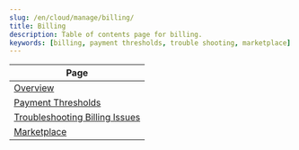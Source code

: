 ```yaml
---
slug: /en/cloud/manage/billing/
title: Billing
description: Table of contents page for billing.
keywords: [billing, payment thresholds, trouble shooting, marketplace]
---
```


| Page                                                                             |
|----------------------------------------------------------------------------------|
| [Overview](/docs/en/cloud/marketplace/marketplace-billing)                       |
| [Payment Thresholds](/docs/en/cloud/billing/payment-thresholds)                  |
| [Troubleshooting Billing Issues](/docs/en/manage/troubleshooting-billing-issues) |
| [Marketplace](/docs/en/cloud/manage/)                                            |
